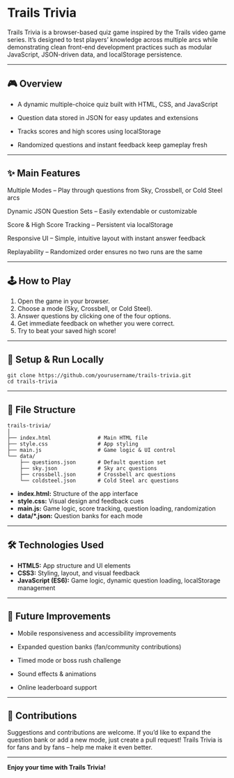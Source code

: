 # Trails Trivia

Trails Trivia is a browser-based quiz game inspired by the Trails video game series. It’s designed to test players’ knowledge across multiple arcs while demonstrating clean front-end development practices such as modular JavaScript, JSON-driven data, and localStorage persistence.

---

## 🎮 Overview

- A dynamic multiple-choice quiz built with HTML, CSS, and JavaScript

- Question data stored in JSON for easy updates and extensions

- Tracks scores and high scores using localStorage

- Randomized questions and instant feedback keep gameplay fresh

---

## ✨ Main Features

Multiple Modes – Play through questions from Sky, Crossbell, or Cold Steel arcs

Dynamic JSON Question Sets – Easily extendable or customizable

Score & High Score Tracking – Persistent via localStorage

Responsive UI – Simple, intuitive layout with instant answer feedback

Replayability – Randomized order ensures no two runs are the same

---

## 🕹️ How to Play

1. Open the game in your browser.
2. Choose a mode (Sky, Crossbell, or Cold Steel).
3. Answer questions by clicking one of the four options.
4. Get immediate feedback on whether you were correct.
5. Try to beat your saved high score!

---

## 🚀 Setup & Run Locally
   ```
   git clone https://github.com/yourusername/trails-trivia.git
   cd trails-trivia
   ```
---

## 📁 File Structure

```
trails-trivia/
│
├── index.html               # Main HTML file
├── style.css                # App styling
├── main.js                  # Game logic & UI control
└── data/
    ├── questions.json       # Default question set
    ├── sky.json             # Sky arc questions
    ├── crossbell.json       # Crossbell arc questions
    └── coldsteel.json       # Cold Steel arc questions
```

- **index.html:** Structure of the app interface
- **style.css:** Visual design and feedback cues
- **main.js:** Game logic, score tracking, question loading, randomization
- **data/*.json:** Question banks for each mode

---

## 🛠️ Technologies Used

- **HTML5:** App structure and UI elements
- **CSS3:** Styling, layout, and visual feedback
- **JavaScript (ES6):** Game logic, dynamic question loading, localStorage management

---

## 🌱 Future Improvements

- Mobile responsiveness and accessibility improvements

- Expanded question banks (fan/community contributions)

- Timed mode or boss rush challenge

- Sound effects & animations

- Online leaderboard support
---

## 💬 Contributions

Suggestions and contributions are welcome. If you’d like to expand the question bank or add a new mode, just create a pull request!
Trails Trivia is for fans and by fans – help me make it even better.

---

**Enjoy your time with Trails Trivia!**
